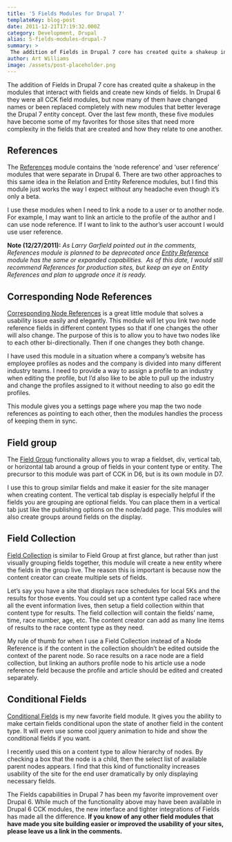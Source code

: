 ```yaml
---
title: '5 Fields Modules for Drupal 7'
templateKey: blog-post
date: 2011-12-21T17:19:32.000Z
category: Development, Drupal
alias: 5-fields-modules-drupal-7
summary: > 
 The addition of Fields in Drupal 7 core has created quite a shakeup in the modules that interact with fields and create new kinds of fields. In Drupal 6 they were all CCK field modules, but now many of them have changed names or been replaced completely with new modules that better leverage the Drupal 7 entity concept. Over the last few month, these five modules have become some of my favorites for those sites that need more complexity in the fields that are created and how they relate to one another.  	References The References module contains the ‘node reference’ and ‘user reference’ modules that were separate in Drupal 6. There are two other approaches to this same idea in the Relation and Entity Reference modules, but I find this module just works the way I expect without any headache even though it’s only a beta.
author: Art Williams
image: /assets/post-placeholder.png
---
```


The addition of Fields in Drupal 7 core has created quite a shakeup in the modules that interact with fields and create new kinds of fields. In Drupal 6 they were all CCK field modules, but now many of them have changed names or been replaced completely with new modules that better leverage the Drupal 7 entity concept. Over the last few month, these five modules have become some of my favorites for those sites that need more complexity in the fields that are created and how they relate to one another.

References
----------

The [References](https://www.drupal.org/project/references) module contains the ‘node reference’ and ‘user reference’ modules that were separate in Drupal 6. There are two other approaches to this same idea in the Relation and Entity Reference modules, but I find this module just works the way I expect without any headache even though it’s only a beta.

I use these modules when I need to link a node to a user or to another node. For example, I may want to link an article to the profile of the author and I can use node reference. If I want to link to the author’s user account I would use user reference.

**Note (12/27/2011):** _As Larry Garfield pointed out in the comments, References module is planned to be deprecated once [Entity Reference](https://www.drupal.org/project/entityreference) module has the same or expanded capabilities.  As of this date, I would still recommend References for production sites, but keep an eye on Entity References and plan to upgrade once it is ready._

Corresponding Node References
-----------------------------

[Corresponding Node References](https://www.drupal.org/project/cnr) is a great little module that solves a usability issue easily and elegantly. This module will let you link two node reference fields in different content types so that if one changes the other will also change. The purpose of this is to allow you to have two nodes like to each other bi-directionally. Then if one changes they both change.

I have used this module in a situation where a company’s website has employee profiles as nodes and the company is divided into many different industry teams. I need to provide a way to assign a profile to an industry when editing the profile, but I’d also like to be able to pull up the industry and change the profiles assigned to it without needing to also go edit the profiles.

This module gives you a settings page where you map the two node references as pointing to each other, then the modules handles the process of keeping them in sync.

Field group
-----------

The [Field Group](https://www.drupal.org/project/field_group) functionality allows you to wrap a fieldset, div, vertical tab, or horizontal tab around a group of fields in your content type or entity. The precursor to this module was part of CCK in D6, but is its own module in D7.

I use this to group similar fields and make it easier for the site manager when creating content. The vertical tab display is especially helpful if the fields you are grouping are optional fields. You can place them in a vertical tab just like the publishing options on the node/add page. This modules will also create groups around fields on the display.

Field Collection
----------------

[Field Collection](https://www.drupal.org/project/field_collection) is similar to Field Group at first glance, but rather than just visually grouping fields together, this module will create a new entity where the fields in the group live. The reason this is important is because now the content creator can create multiple sets of fields.

Let’s say you have a site that displays race schedules for local 5Ks and the results for those events. You could set up a content type called race where all the event information lives, then setup a field collection within that content type for results. The field collection will contain the fields’ name, time, race number, age, etc. The content creator can add as many line items of results to the race content type as they need.

My rule of thumb for when I use a Field Collection instead of a Node Reference is if the content in the collection shouldn’t be edited outside the context of the parent node. So race results on a race node are a field collection, but linking an authors profile node to his article use a node reference field because the profile and article should be edited and created separately.

Conditional Fields
------------------

[Conditional Fields](https://www.drupal.org/project/conditional_fields) is my new favorite field module. It gives you the ability to make certain fields conditional upon the state of another field in the content type. It will even use some cool jquery animation to hide and show the conditional fields if you want.

I recently used this on a content type to allow hierarchy of nodes. By checking a box that the node is a child, then the select list of available parent nodes appears. I find that this kind of functionality increases usability of the site for the end user dramatically by only displaying necessary fields.

The Fields capabilities in Drupal 7 has been my favorite improvement over Drupal 6. While much of the functionality above may have been available in Drupal 6 CCK modules, the new interface and tighter integrations of Fields has made all the difference. **If you know of any other field modules that have made you site building easier or improved the usability of your sites, please leave us a link in the comments.**